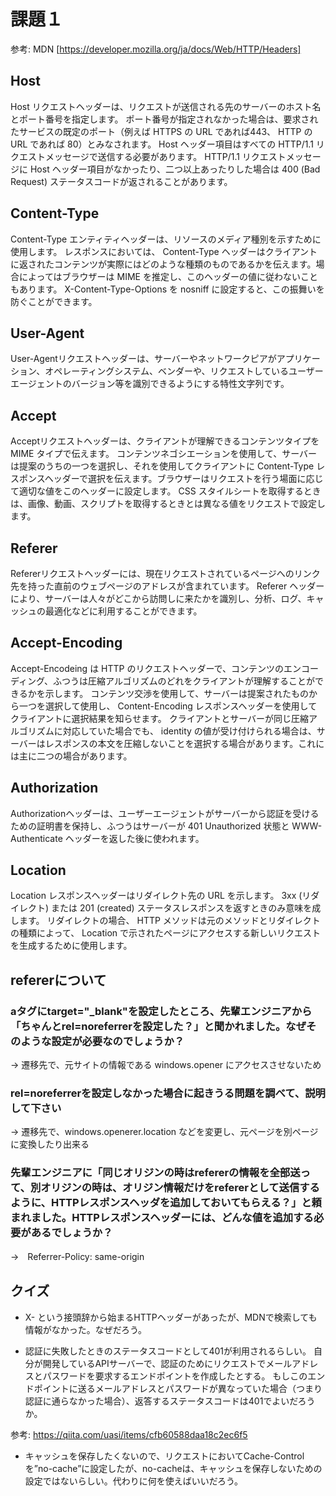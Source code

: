 # 課題１

参考: MDN [https://developer.mozilla.org/ja/docs/Web/HTTP/Headers]

## Host

Host リクエストヘッダーは、リクエストが送信される先のサーバーのホスト名とポート番号を指定します。
ポート番号が指定されなかった場合は、要求されたサービスの既定のポート（例えば HTTPS の URL であれば443、 HTTP の URL であれば 80）とみなされます。
Host ヘッダー項目はすべての HTTP/1.1 リクエストメッセージで送信する必要があります。 HTTP/1.1 リクエストメッセージに Host ヘッダー項目がなかったり、二つ以上あったりした場合は 400 (Bad Request) ステータスコードが返されることがあります。


## Content-Type 
Content-Type エンティティヘッダーは、リソースのメディア種別を示すために使用します。
レスポンスにおいては、 Content-Type ヘッダーはクライアントに返されたコンテンツが実際にはどのような種類のものであるかを伝えます。場合によってはブラウザーは MIME を推定し、このヘッダーの値に従わないこともあります。 X-Content-Type-Options を nosniff に設定すると、この振舞いを防ぐことができます。


## User-Agent 
User-Agentリクエストヘッダーは、サーバーやネットワークピアがアプリケーション、オペレーティングシステム、ベンダーや、リクエストしているユーザーエージェントのバージョン等を識別できるようにする特性文字列です。

## Accept
Acceptリクエストヘッダーは、クライアントが理解できるコンテンツタイプを MIME タイプで伝えます。 コンテンツネゴシエーションを使用して、サーバーは提案のうちの一つを選択し、それを使用してクライアントに Content-Type レスポンスヘッダーで選択を伝えます。ブラウザーはリクエストを行う場面に応じて適切な値をこのヘッダーに設定します。 CSS スタイルシートを取得するときは、画像、動画、スクリプトを取得するときとは異なる値をリクエストで設定します。

## Referer 
Refererリクエストヘッダーには、現在リクエストされているページへのリンク先を持った直前のウェブページのアドレスが含まれています。 Referer ヘッダーにより、サーバーは人々がどこから訪問しに来たかを識別し、分析、ログ、キャッシュの最適化などに利用することができます。


## Accept-Encoding
Accept-Encodeing は HTTP のリクエストヘッダーで、コンテンツのエンコーディング、ふつうは圧縮アルゴリズムのどれをクライアントが理解することができるかを示します。 コンテンツ交渉を使用して、サーバーは提案されたものから一つを選択して使用し、 Content-Encoding レスポンスヘッダーを使用してクライアントに選択結果を知らせます。
クライアントとサーバーが同じ圧縮アルゴリズムに対応していた場合でも、 identity の値が受け付けられる場合は、サーバーはレスポンスの本文を圧縮しないことを選択する場合があります。これには主に二つの場合があります。

## Authorization 
Authorizationヘッダーは、ユーザーエージェントがサーバーから認証を受けるための証明書を保持し、ふつうはサーバーが 401 Unauthorized 状態と WWW-Authenticate ヘッダーを返した後に使われます。

## Location 
Location レスポンスヘッダーはリダイレクト先の URL を示します。 3xx (リダイレクト) または 201 (created) ステータスレスポンスを返すときのみ意味を成します。
リダイレクトの場合、 HTTP メソッドは元のメソッドとリダイレクトの種類によって、 Location で示されたページにアクセスする新しいリクエストを生成するために使用します。


## refererについて

### aタグにtarget="_blank"を設定したところ、先輩エンジニアから「ちゃんとrel=noreferrerを設定した？」と聞かれました。なぜそのような設定が必要なのでしょうか？
→ 遷移先で、元サイトの情報である windows.opener にアクセスさせないため

### rel=noreferrerを設定しなかった場合に起きうる問題を調べて、説明して下さい
→ 遷移先で、windows.openerer.location などを変更し、元ページを別ページに変換したり出来る

### 先輩エンジニアに「同じオリジンの時はrefererの情報を全部送って、別オリジンの時は、オリジン情報だけをrefererとして送信するように、HTTPレスポンスヘッダを追加しておいてもらえる？」と頼まれました。HTTPレスポンスヘッダーには、どんな値を追加する必要があるでしょうか？
→　Referrer-Policy: same-origin


## クイズ
- X- という接頭辞から始まるHTTPヘッダーがあったが、MDNで検索しても情報がなかった。なぜだろう。

- 認証に失敗したときのステータスコードとして401が利用されるらしい。
自分が開発しているAPIサーバーで、認証のためにリクエストでメールアドレスとパスワードを要求するエンドポイントを作成したとする。
もしこのエンドポイントに送るメールアドレスとパスワードが異なっていた場合（つまり認証に通らなかった場合）、返答するステータスコードは401でよいだろうか。

参考: https://qiita.com/uasi/items/cfb60588daa18c2ec6f5

- キャッシュを保存したくないので、リクエストにおいてCache-Controlを”no-cache”に設定したが、no-cacheは、キャッシュを保存しないための設定ではないらしい。代わりに何を使えばいいだろう。
